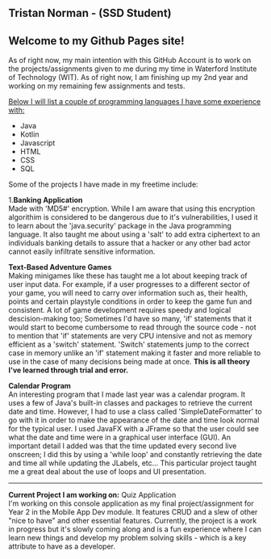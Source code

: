 ## Tristan Norman - (SSD Student)

## Welcome to my Github Pages site!

As of right now, my main intention with this GitHub Account is to work on the projects/assignments given to me during my time in Waterford Institute of Technology (WIT). As of right now, I am finishing up my 2nd year and working on my remaining few assignments and tests.

<u>Below I will list a couple of programming languages I have some experience with:</u>

- Java
- Kotlin
- Javascript
- HTML
- CSS
- SQL




</u>Some of the projects I have made in my freetime include:</u>

1.**Banking Application** <br>
 Made with 'MD5#' encryption. While I am aware that using this encryption algorithim is considered to be dangerous due to it's vulnerabilities, I used it to learn about the 'java.security' package in the Java programming language. It also taught me about using a 'salt' to add extra ciphertext to an individuals banking details to assure that a hacker or any other bad actor cannot easily infiltrate sensitive information.

**Text-Based Adventure Games** <br>
Making minigames like these has taught me a lot about keeping track of user input data. For example, if a user progresses to a different sector of your game, you will need to carry over information such as, their health, points and certain playstyle conditions in order to keep the game fun and consistent. A lot of game development requires speedy and logical descision-making too; Sometimes I'd have so many, 'if' statements that it would start to become cumbersome to read through the source code - not to mention that 'if' statements are very CPU intensive and not as memory efficient as a 'switch' statement. 'Switch' statements jump to the correct case in memory unlike an 'if' statement making it faster and more reliable to use in the case of many decisions being made at once. **This is all theory I've learned through trial and error.**

**Calendar Program** <br>
An interesting program that I made last year was a calendar program. It uses a few of Java's built-in classes and packages to retrieve the current date and time. However, I had to use a class called 'SimpleDateFormatter' to go with it in order to make the appearance of the date and time look normal for the typical user. I used JavaFX with a JFrame so that the user could see what the date and time were in a graphical user interface (GUI). An important detail I added was that the time updated every second live onscreen; I did this by using a 'while loop' and constantly retrieving the date and time all while updating the JLabels, etc... This particular project taught me a great deal about the use of loops and UI presentation.

--------------------------------------------------------------------------------------------------------------------------------------------------------------------

**Current Project I am working on:** Quiz Application <br>
I'm working on this console application as my final project/assignment for Year 2 in the Mobile App Dev module. It features CRUD and a slew of other "nice to have" and other essential features. Currently, the project is a work in progress but it's slowly coming along and is a fun experience where I can learn new things and develop my problem solving skills - which is a key attribute to have as a developer.


